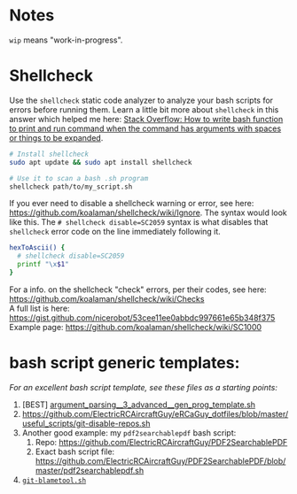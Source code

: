 # Notes

`wip` means "work-in-progress".


# Shellcheck

Use the `shellcheck` static code analyzer to analyze your bash scripts for errors before running them. Learn a little bit more about `shellcheck` in this answer which helped me here: [Stack Overflow: How to write bash function to print and run command when the command has arguments with spaces or things to be expanded](https://stackoverflow.com/a/71118015/4561887).

```bash
# Install shellcheck
sudo apt update && sudo apt install shellcheck 

# Use it to scan a bash .sh program
shellcheck path/to/my_script.sh
```

If you ever need to disable a shellcheck warning or error, see here: https://github.com/koalaman/shellcheck/wiki/Ignore. The syntax would look like this. The `# shellcheck disable=SC2059` syntax is what disables that `shellcheck` error code on the line immediately following it. 

```bash
hexToAscii() {
  # shellcheck disable=SC2059
  printf "\x$1"
}
```

For a info. on the shellcheck "check" errors, per their codes, see here: https://github.com/koalaman/shellcheck/wiki/Checks  
A full list is here: https://gist.github.com/nicerobot/53cee11ee0abbdc997661e65b348f375
Example page: https://github.com/koalaman/shellcheck/wiki/SC1000


# bash script generic templates:

_For an excellent bash script template, see these files as a starting points:_

1. [BEST] [argument_parsing__3_advanced__gen_prog_template.sh](argument_parsing__3_advanced__gen_prog_template.sh)
1. https://github.com/ElectricRCAircraftGuy/eRCaGuy_dotfiles/blob/master/useful_scripts/git-disable-repos.sh
1. Another good example: my `pdf2searchablepdf` bash script:
    1. Repo: https://github.com/ElectricRCAircraftGuy/PDF2SearchablePDF
    1. Exact bash script file: https://github.com/ElectricRCAircraftGuy/PDF2SearchablePDF/blob/master/pdf2searchablepdf.sh
1. [`git-blametool.sh`](https://github.com/ElectricRCAircraftGuy/eRCaGuy_dotfiles/blob/master/useful_scripts/git-blametool.sh)

